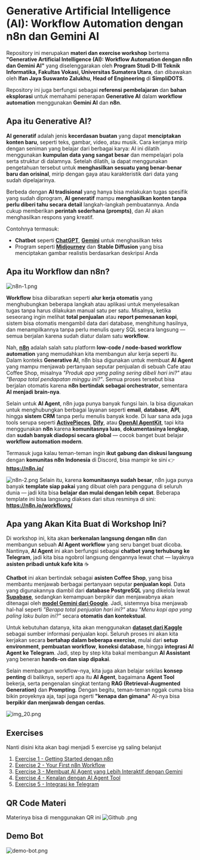 # **Generative Artificial Intelligence (AI): Workflow Automation dengan n8n dan Gemini AI**


Repository ini merupakan **materi dan exercise workshop** bertema
**"Generative Artificial Intelligence (AI): Workflow Automation dengan n8n dan Gemini AI"**
yang diselenggarakan oleh **Program Studi D-III Teknik Informatika, Fakultas Vokasi, Universitas Sumatera Utara**,
dan dibawakan oleh **Ifan Jaya Suswanto Zalukhu**, **Head of Engineering** di **SimpliDOTS**.

Repository ini juga berfungsi sebagai **referensi pembelajaran** dan **bahan eksplorasi** untuk memahami penerapan **Generative AI** dalam **workflow automation** menggunakan **Gemini AI** dan **n8n**.


## Apa itu Generative AI?

**AI generatif** adalah jenis **kecerdasan buatan** yang dapat **menciptakan konten baru**, seperti teks, gambar, video, atau musik. Cara kerjanya mirip dengan seniman yang belajar dari berbagai karya: AI ini dilatih menggunakan **kumpulan data yang sangat besar** dan mempelajari pola serta struktur di dalamnya. Setelah dilatih, ia dapat menggunakan pengetahuan tersebut untuk **menghasilkan sesuatu yang benar-benar baru dan orisinal**, mirip dengan gaya atau karakteristik dari data yang sudah dipelajarinya.

Berbeda dengan **AI tradisional** yang hanya bisa melakukan tugas spesifik yang sudah diprogram, **AI generatif** mampu **menghasilkan konten tanpa perlu diberi tahu secara detail** langkah-langkah pembuatannya. Anda cukup memberikan **perintah sederhana (prompts)**, dan AI akan menghasilkan respons yang kreatif. 

Contohnya termasuk:
- **Chatbot** seperti **[ChatGPT](https://chatgpt.com/)**, **[Gemini](https://gemini.google.com/)** untuk menghasilkan teks
- Program seperti **[Midjourney](https://www.midjourney.com/explore)** dan **Stable Diffusion** yang bisa menciptakan gambar realistis berdasarkan deskripsi Anda


## Apa itu Workflow dan n8n?

![n8n-1.png](images/n8n-1.png)

**Workflow** bisa diibaratkan seperti **alur kerja otomatis** yang menghubungkan beberapa langkah atau aplikasi untuk menyelesaikan tugas tanpa harus dilakukan manual satu per satu. Misalnya, ketika seseorang ingin melihat **total penjualan** atau **report pemesanan kopi**, sistem bisa otomatis mengambil data dari database, menghitung hasilnya, dan menampilkannya tanpa perlu menulis query SQL secara langsung — semua berjalan karena sudah diatur dalam satu **workflow**.

Nah, **[n8n](https://n8n.io/)** adalah salah satu platform **low-code / node-based workflow automation** yang memudahkan kita membangun alur kerja seperti itu. Dalam konteks **Generative AI**, n8n bisa digunakan untuk membuat **AI Agent** yang mampu menjawab pertanyaan seputar penjualan di sebuah Cafe atau Coffee Shop, misalnya *"Produk apa yang paling sering dibeli hari ini?"* atau *"Berapa total pendapatan minggu ini?"*. Semua proses tersebut bisa berjalan otomatis karena **n8n bertindak sebagai orchestrator**, sementara **AI menjadi brain-nya**.

Selain untuk **AI Agent**, n8n juga punya banyak fungsi lain. Ia bisa digunakan untuk menghubungkan berbagai layanan seperti **email**, **database**, **API**, hingga **sistem CRM** tanpa perlu menulis banyak kode. Di luar sana ada juga tools serupa seperti **[ActivePieces](https://www.activepieces.com/)**, **[Dify](https://dify.ai/)**, atau **[OpenAI AgentKit](https://openai.com/index/introducing-agentkit/)**, tapi kita menggunakan **n8n** karena **komunitasnya luas**, **dokumentasinya lengkap**, dan **sudah banyak diadopsi secara global** — cocok banget buat belajar **workflow automation modern**.

Termasuk juga kalau teman-teman ingin **ikut gabung dan diskusi langsung** dengan **komunitas n8n Indonesia** di Discord, bisa mampir ke sini 👉 **https://n8n.io/**


![n8n-2.png](images/n8n-2.png)
Selain itu, karena **komunitasnya sudah besar**, n8n juga punya banyak **template siap pakai** yang dibuat oleh para pengguna di seluruh dunia — jadi kita bisa **belajar dan mulai dengan lebih cepat**. Beberapa template ini bisa langsung diakses dari situs resminya di sini: **https://n8n.io/workflows/**


## Apa yang Akan Kita Buat di Workshop Ini?

Di workshop ini, kita akan **berkenalan langsung dengan n8n** dan membangun sebuah **AI Agent workflow** yang seru banget buat dicoba. Nantinya, **AI Agent** ini akan berfungsi sebagai **chatbot yang terhubung ke Telegram**, jadi kita bisa ngobrol langsung dengannya lewat chat — layaknya **asisten pribadi untuk kafe kita** ☕️

**Chatbot** ini akan bertindak sebagai **asisten Coffee Shop**, yang bisa membantu menjawab berbagai pertanyaan seputar **penjualan kopi**. Data yang digunakannya diambil dari **database PostgreSQL** yang dikelola lewat **[Supabase](https://supabase.com/)**, sedangkan kemampuan berpikir dan menjawabnya akan ditenagai oleh **[model Gemini dari Google](https://aistudio.google.com/)**. Jadi, sistemnya bisa menjawab hal-hal seperti *"Berapa total penjualan hari ini?"* atau *"Menu kopi apa yang paling laku bulan ini?"* secara **otomatis dan kontekstual**.

Untuk kebutuhan datanya, kita akan menggunakan **[dataset dari Kaggle](https://www.kaggle.com/datasets/jawad3664/coffee-shop?select=coffe.csv)** sebagai sumber informasi penjualan kopi. Seluruh proses ini akan kita kerjakan secara **bertahap dalam beberapa exercise**, mulai dari **setup environment**, **pembuatan workflow**, **koneksi database**, hingga **integrasi AI Agent ke Telegram**. Jadi, step by step kita bakal membangun **AI Assistant** yang beneran **hands-on dan siap dipakai**.

Selain membangun workflow-nya, kita juga akan belajar sekilas **konsep penting** di baliknya, seperti apa itu **AI Agent**, bagaimana **Agent Tool** bekerja, serta pengenalan singkat tentang **RAG (Retrieval-Augmented Generation)** dan **Prompting**. Dengan begitu, teman-teman nggak cuma bisa bikin proyeknya aja, tapi juga ngerti **"kenapa dan gimana"** AI-nya bisa **berpikir dan menjawab dengan cerdas**.

![img_20.png](images/img_20.png)

## Exercises
Nanti disini kita akan bagi menjadi 5 exercise yg saling belanjut
1. [Exercise 1 - Getting Started dengan n8n](exercises/exercise-1.md)
2. [Exercise 2 - Your First n8n Workflow](exercises/exercise-2.md)
3. [Exercise 3 - Membuat AI Agent yang Lebih Interaktif dengan Gemini](exercises/exercise-3.md)
4. [Exercise 4 - Kenalan dengan AI Agent Tool](exercises/exercise-4.md)
5. [Exercise 5 - Integrasi ke Telegram](exercises/exercise-5.md)

## QR Code Materi
Materinya bisa di menggunakan QR ini 
![Github .png](images/Github%20.png)

## Demo Bot
![demo-bot.png](images/demo-bot.png)
